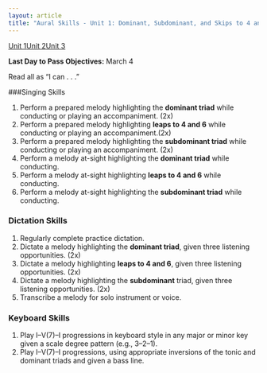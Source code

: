 ```yaml
---
layout: article
title: "Aural Skills - Unit 1: Dominant, Subdominant, and Skips to 4 and 6"
---
```


<a href="/mus106/as-unit1" class="btn-info">Unit 1</a><a href="/mus106/as-unit2" class="btn-info">Unit 2</a><a href="/mus106/as-unit3" class="btn-info">Unit 3</a>

**Last Day to Pass Objectives:** March 4

Read all as “I can . . .”

###Singing Skills
1. Perform a prepared melody highlighting the **dominant triad** while conducting or playing an accompaniment. (2x)
2. Perform a prepared melody highlighting **leaps to 4 and 6** while conducting or playing an accompaniment.(2x)
3. Perform a prepared melody highlighting the **subdominant triad** while conducting or playing an accompaniment. (2x)
4. Perform a melody at-sight highlighting the **dominant triad** while conducting.
5. Perform a melody at-sight highlighting **leaps to 4 and 6** while conducting.
6. Perform a melody at-sight highlighting the **subdominant triad** while conducting.


### Dictation Skills
1. Regularly complete practice dictation.
2. Dictate a melody highlighting the **dominant triad**, given three listening opportunities. (2x)
3. Dictate a melody highlighting **leaps to 4 and 6**, given three listening opportunities. (2x) 
4. Dictate a melody highlighting the **subdominant** triad, given three listening opportunities. (2x) 
5. Transcribe a melody for solo instrument or voice. 

### Keyboard Skills
1. Play I–V(7)–I progressions in keyboard style in any major or minor key given a scale degree pattern (e.g., 3–2–1).
2. Play I–V(7)–I progressions, using appropriate inversions of the tonic and dominant triads and given a bass line.	
